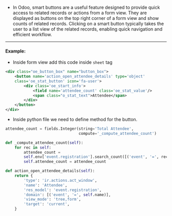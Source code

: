 - In Odoo, smart buttons are a useful feature designed to provide quick access to related records or actions from a form view. They are displayed as buttons on the top right corner of a form view and show counts of related records. Clicking on a smart button typically takes the user to a list view of the related records, enabling quick navigation and efficient workflow.
---
#### **Example**:

- Inside form view add this code inside `sheet` tag

```xml
<div class="oe_button_box" name="button_box">
	<button name='action_open_attendee_details' type='object' 
	class='oe_stat_button' icon='fa-user'>
		<div class='oe_start_info'>
			<field name='attendee_count' class='oe_stat_value'/>
			<span class="o_stat_text">Attendee</span>
		</div>
	</button>
</div>
```

- Inside python file we need to define method for the button.

```python
attendee_count = fields.Integer(string='Total Attendee',
								compute='_compute_attendee_count')

def _compute_attendee_count(self):  
    for rec in self:  
        attendee_count = 
        self.env['event.registration'].search_count([('event', '=', rec.name)])  
        self.attendee_count = attendee_count

def action_open_attendee_details(self):  
    return {  
        'type': 'ir.actions.act_window',  
        'name': 'Attendee',  
        'res_model': 'event.registration',  
        'domain': [('event', '=', self.name)],  
        'view_mode': 'tree,form',  
        'target': 'current',  
    }
```